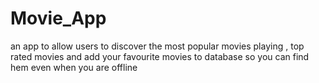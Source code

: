 # Movie_App
an app to allow users to discover the most popular movies playing , top rated movies and add your favourite movies to database so you can find hem even when you are offline
